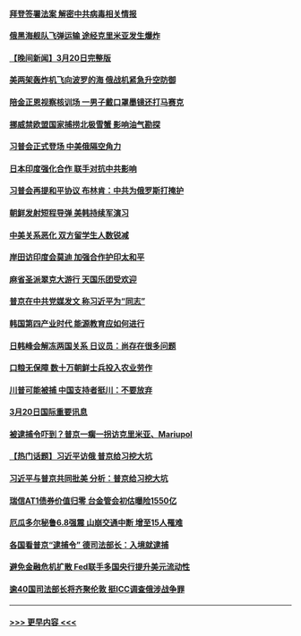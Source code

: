 #### [拜登签署法案 解密中共病毒相关情报](../pages/prog202/a103673190.md?t=03211243) 
#### [俄黑海舰队飞弹运输 途经克里米亚发生爆炸](../pages/prog202/a103673138.md?t=03211243) 
#### [【晚间新闻】3月20日完整版](../pages/prog202/a103673121.md?t=03211243) 
#### [美两架轰炸机飞向波罗的海 俄战机紧急升空防御](../pages/prog202/a103673128.md?t=03211243) 
#### [陪金正恩视察核训场 一男子戴口罩墨镜还打马赛克](../pages/prog202/a103672805.md?t=03211243) 
#### [挪威禁欧盟国家捕捞北极雪蟹 影响油气勘探](../pages/prog202/a103672990.md?t=03211243) 
#### [习普会正式登场 中美俄隔空角力](../pages/prog202/a103672986.md?t=03211243) 
#### [日本印度强化合作 联手对抗中共影响](../pages/prog202/a103672985.md?t=03211243) 
#### [习普会再提和平协议 布林肯：中共为俄罗斯打掩护](../pages/prog202/a103672984.md?t=03211243) 
#### [朝鲜发射短程导弹 美韩持续军演习](../pages/prog202/a103672887.md?t=03211243) 
#### [中美关系恶化 双方留学生人数锐减](../pages/prog202/a103672889.md?t=03211243) 
#### [岸田访印度会莫迪 加强合作护印太和平](../pages/prog202/a103672888.md?t=03211243) 
#### [麻省圣派翠克大游行 天国乐团受欢迎](../pages/prog202/a103672892.md?t=03211243) 
#### [普京在中共党媒发文 称习近平为“同志”](../pages/prog202/a103672852.md?t=03211243) 
#### [韩国第四产业时代 能源教育应如何进行](../pages/prog202/a103672769.md?t=03211243) 
#### [日韩峰会解冻两国关系 日议员：尚存在很多问题](../pages/prog202/a103672653.md?t=03211243) 
#### [口粮无保障 数十万朝鲜士兵投入农业劳作](../pages/prog202/a103672644.md?t=03211243) 
#### [川普可能被捕 中国支持者挺川：不要放弃](../pages/prog202/a103672641.md?t=03211243) 
#### [3月20日国际重要讯息](../pages/prog202/a103672648.md?t=03211243) 
#### [被逮捕令吓到？普京一瘸一拐访克里米亚、Mariupol](../pages/prog202/a103672637.md?t=03211243) 
#### [【热门话题】习近平访俄 普京给习挖大坑](../pages/prog202/a103672632.md?t=03211243) 
#### [习近平与普京共同批美 分析：普京给习挖大坑](../pages/prog202/a103672541.md?t=03211243) 
#### [瑞信AT1债券价值归零 台金管会初估曝险1550亿](../pages/prog202/a103672522.md?t=03211243) 
#### [厄瓜多尔秘鲁6.8强震 山崩交通中断 增至15人罹难](../pages/prog202/a103672505.md?t=03211243) 
#### [各国看普京“逮捕令” 德司法部长：入境就逮捕](../pages/prog202/a103672506.md?t=03211243) 
#### [避免金融危机扩散 Fed联手多国央行提升美元流动性](../pages/prog202/a103672497.md?t=03211243) 
#### [逾40国司法部长将齐聚伦敦 挺ICC调查俄涉战争罪](../pages/prog202/a103672470.md?t=03211243) 

----
#### [ >>> 更早内容 <<< ](../indexes/prog202-earlier.md)
